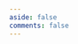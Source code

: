 ```yaml
---
aside: false
comments: false
---
```


<!-- 引入 ECharts 和 Moment.js -->
<script data-pjax src="https://unpkg.com/echarts@5.5.1/dist/echarts.min.js"></script>
<!-- <script src="https://cdn.jsdelivr.net/npm/moment/min/moment.min.js"></script> -->
<!-- <script src="https://npm.elemecdn.com/echarts@4.9.0/dist/echarts.min.js"></script> -->

<!-- <div id="posts-calendar" class="js-pjax"></div> -->

<!-- 图表容器 -->
<div id="posts-chart" style="width: 100%; height: 300px;"></div>
<div id="tags-chart" data-length="10" style="width: 100%; height: 300px;"></div>
<div id="categories-chart" data-parent="true" style="width: 100%; height: 300px;"></div>